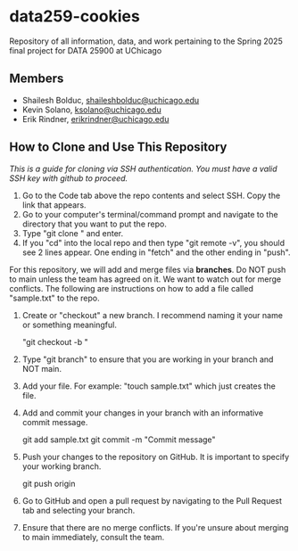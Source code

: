 # data259-cookies
Repository of all information, data, and work pertaining to the Spring 2025 final project for DATA 25900 at UChicago


## Members
- Shailesh Bolduc, shaileshbolduc@uchicago.edu
- Kevin Solano, ksolano@uchicago.edu
- Erik Rindner, erikrindner@uchicago.edu

## How to Clone and Use This Repository

*This is a guide for cloning via SSH authentication. You must have a valid SSH key with github to proceed.*

1) Go to the Code tab above the repo contents and select SSH. Copy the link that appears.
2) Go to your computer's terminal/command prompt and navigate to the directory that you want to put the repo.
3) Type "git clone <ssh-link>" and enter.
4) If you "cd" into the local repo and then type "git remote -v", you should see 2 lines appear. One ending in "fetch" and the other ending in "push".

For this repository, we will add and merge files via **branches**.
Do NOT push to main unless the team has agreed on it. We want to watch out for merge conflicts.
The following are instructions on how to add a file called "sample.txt" to the repo.

1) Create or "checkout" a new branch. I recommend naming it your name or something meaningful.

    "git checkout -b <branch-name>"

2) Type "git branch" to ensure that you are working in your branch and NOT main.
3) Add your file. For example: "touch sample.txt" which just creates the file.
4) Add and commit your changes in your branch with an informative commit message.

    git add sample.txt
    git commit -m "Commit message"

5) Push your changes to the repository on GitHub. It is important to specify your working branch.

    git push origin <branch-name>

6) Go to GitHub and open a pull request by navigating to the Pull Request tab and selecting your branch.
7) Ensure that there are no merge conflicts. If you're unsure about merging to main immediately, consult the team.

